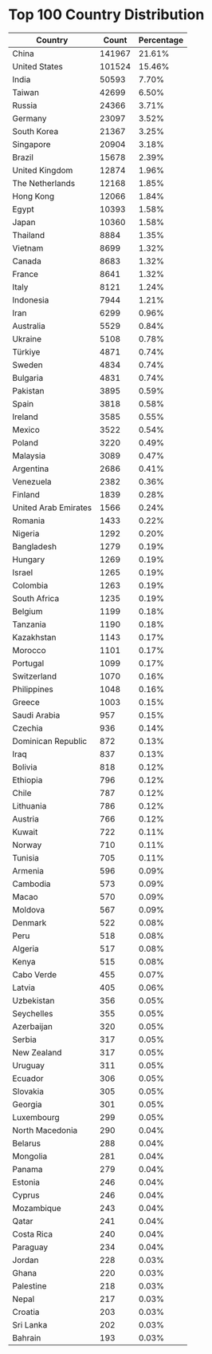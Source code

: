 # Top 100 Country Distribution
| Country | Count | Percentage |
|----|----|----|
| China | 141967 | 21.61% |
| United States | 101524 | 15.46% |
| India | 50593 | 7.70% |
| Taiwan | 42699 | 6.50% |
| Russia | 24366 | 3.71% |
| Germany | 23097 | 3.52% |
| South Korea | 21367 | 3.25% |
| Singapore | 20904 | 3.18% |
| Brazil | 15678 | 2.39% |
| United Kingdom | 12874 | 1.96% |
| The Netherlands | 12168 | 1.85% |
| Hong Kong | 12066 | 1.84% |
| Egypt | 10393 | 1.58% |
| Japan | 10360 | 1.58% |
| Thailand | 8884 | 1.35% |
| Vietnam | 8699 | 1.32% |
| Canada | 8683 | 1.32% |
| France | 8641 | 1.32% |
| Italy | 8121 | 1.24% |
| Indonesia | 7944 | 1.21% |
| Iran | 6299 | 0.96% |
| Australia | 5529 | 0.84% |
| Ukraine | 5108 | 0.78% |
| Türkiye | 4871 | 0.74% |
| Sweden | 4834 | 0.74% |
| Bulgaria | 4831 | 0.74% |
| Pakistan | 3895 | 0.59% |
| Spain | 3818 | 0.58% |
| Ireland | 3585 | 0.55% |
| Mexico | 3522 | 0.54% |
| Poland | 3220 | 0.49% |
| Malaysia | 3089 | 0.47% |
| Argentina | 2686 | 0.41% |
| Venezuela | 2382 | 0.36% |
| Finland | 1839 | 0.28% |
| United Arab Emirates | 1566 | 0.24% |
| Romania | 1433 | 0.22% |
| Nigeria | 1292 | 0.20% |
| Bangladesh | 1279 | 0.19% |
| Hungary | 1269 | 0.19% |
| Israel | 1265 | 0.19% |
| Colombia | 1263 | 0.19% |
| South Africa | 1235 | 0.19% |
| Belgium | 1199 | 0.18% |
| Tanzania | 1190 | 0.18% |
| Kazakhstan | 1143 | 0.17% |
| Morocco | 1101 | 0.17% |
| Portugal | 1099 | 0.17% |
| Switzerland | 1070 | 0.16% |
| Philippines | 1048 | 0.16% |
| Greece | 1003 | 0.15% |
| Saudi Arabia | 957 | 0.15% |
| Czechia | 936 | 0.14% |
| Dominican Republic | 872 | 0.13% |
| Iraq | 837 | 0.13% |
| Bolivia | 818 | 0.12% |
| Ethiopia | 796 | 0.12% |
| Chile | 787 | 0.12% |
| Lithuania | 786 | 0.12% |
| Austria | 766 | 0.12% |
| Kuwait | 722 | 0.11% |
| Norway | 710 | 0.11% |
| Tunisia | 705 | 0.11% |
| Armenia | 596 | 0.09% |
| Cambodia | 573 | 0.09% |
| Macao | 570 | 0.09% |
| Moldova | 567 | 0.09% |
| Denmark | 522 | 0.08% |
| Peru | 518 | 0.08% |
| Algeria | 517 | 0.08% |
| Kenya | 515 | 0.08% |
| Cabo Verde | 455 | 0.07% |
| Latvia | 405 | 0.06% |
| Uzbekistan | 356 | 0.05% |
| Seychelles | 355 | 0.05% |
| Azerbaijan | 320 | 0.05% |
| Serbia | 317 | 0.05% |
| New Zealand | 317 | 0.05% |
| Uruguay | 311 | 0.05% |
| Ecuador | 306 | 0.05% |
| Slovakia | 305 | 0.05% |
| Georgia | 301 | 0.05% |
| Luxembourg | 299 | 0.05% |
| North Macedonia | 290 | 0.04% |
| Belarus | 288 | 0.04% |
| Mongolia | 281 | 0.04% |
| Panama | 279 | 0.04% |
| Estonia | 246 | 0.04% |
| Cyprus | 246 | 0.04% |
| Mozambique | 243 | 0.04% |
| Qatar | 241 | 0.04% |
| Costa Rica | 240 | 0.04% |
| Paraguay | 234 | 0.04% |
| Jordan | 228 | 0.03% |
| Ghana | 220 | 0.03% |
| Palestine | 218 | 0.03% |
| Nepal | 217 | 0.03% |
| Croatia | 203 | 0.03% |
| Sri Lanka | 202 | 0.03% |
| Bahrain | 193 | 0.03% |
